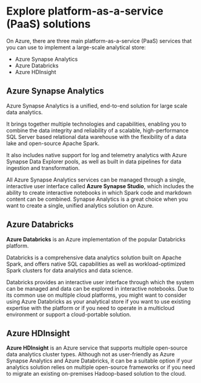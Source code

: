 # Explore platform-as-a-service (PaaS) solutions

On Azure, there are three main platform-as-a-service (PaaS) services that you can use to implement a large-scale analytical store:
- Azure Synapse Analytics
- Azure Databricks
- Azure HDInsight

## Azure Synapse Analytics

Azure Synapse Analytics is a unified, end-to-end solution for large scale data analytics. 

It brings together multiple technologies and capabilities, enabling you to combine the data integrity and reliability of a scalable, high-performance SQL Server based relational data warehouse with the flexibility of a data lake and open-source Apache Spark.

It also includes native support for log and telemetry analytics with Azure Synapse Data Explorer pools, as well as built in data pipelines for data ingestion and transformation. 

All Azure Synapse Analytics services can be managed through a single, interactive user interface called **Azure Synapse Studio**, which includes the ability to create interactive notebooks in which Spark code and markdown content can be combined. Synapse Analytics is a great choice when you want to create a single, unified analytics solution on Azure.

## Azure Databricks

**Azure Databricks** is an Azure implementation of the popular Databricks platform. 

Databricks is a comprehensive data analytics solution built on Apache Spark, and offers native SQL capabilities as well as workload-optimized Spark clusters for data analytics and data science. 

Databricks provides an interactive user interface through which the system can be managed and data can be explored in interactive notebooks. Due to its common use on multiple cloud platforms, you might want to consider using Azure Databricks as your analytical store if you want to use existing expertise with the platform or if you need to operate in a multicloud environment or support a cloud-portable solution.

## Azure HDInsight

**Azure HDInsight** is an Azure service that supports multiple open-source data analytics cluster types. Although not as user-friendly as Azure Synapse Analytics and Azure Databricks, it can be a suitable option if your analytics solution relies on multiple open-source frameworks or if you need to migrate an existing on-premises Hadoop-based solution to the cloud.